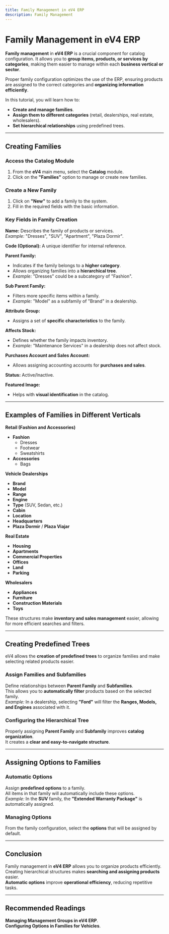 ```yaml
---
title: Family Management in eV4 ERP
description: Family Management
---
```


# **Family Management in eV4 ERP**  

**Family management** in **eV4 ERP** is a crucial component for catalog configuration. It allows you to **group items, products, or services by categories**, making them easier to manage within each **business vertical or sector**.  

Proper family configuration optimizes the use of the ERP, ensuring products are assigned to the correct categories and **organizing information efficiently**.  

In this tutorial, you will learn how to:  
- **Create and manage families**.  
- **Assign them to different categories** (retail, dealerships, real estate, wholesalers).  
- **Set hierarchical relationships** using predefined trees.  

---

## **Creating Families**  

### **Access the Catalog Module**  
1. From the **eV4** main menu, select the **Catalog** module.  
2. Click on the **"Families"** option to manage or create new families.  

### **Create a New Family**  
1. Click on **"New"** to add a family to the system.  
2. Fill in the required fields with the basic information.  

### **Key Fields in Family Creation**  

**Name:** Describes the family of products or services.  
   *Example:* "Dresses", "SUV", "Apartment", "Plaza Dormir".  

**Code (Optional):** A unique identifier for internal reference.  

**Parent Family:**  
   - Indicates if the family belongs to a **higher category**.  
   - Allows organizing families into a **hierarchical tree**.  
   - *Example:* "Dresses" could be a subcategory of "Fashion".  

**Sub Parent Family:**  
   - Filters more specific items within a family.  
   - *Example:* "Model" as a subfamily of "Brand" in a dealership.  

**Attribute Group:**  
   - Assigns a set of **specific characteristics** to the family.  

**Affects Stock:**  
   - Defines whether the family impacts inventory.  
   - *Example:* "Maintenance Services" in a dealership does not affect stock.  

**Purchases Account and Sales Account:**  
   - Allows assigning accounting accounts for **purchases and sales**.  

**Status:** Active/Inactive.  

**Featured Image:**  
   - Helps with **visual identification** in the catalog.  

---

## **Examples of Families in Different Verticals**  

**Retail (Fashion and Accessories)**  
- **Fashion**  
  - Dresses  
  - Footwear  
  - Sweatshirts  
- **Accessories**  
  - Bags  

**Vehicle Dealerships**  
- **Brand**  
- **Model**  
- **Range**  
- **Engine**  
- **Type** (SUV, Sedan, etc.)  
- **Cabin**  
- **Location**  
- **Headquarters**  
- **Plaza Dormir** / **Plaza Viajar**  

**Real Estate**  
- **Housing**  
- **Apartments**  
- **Commercial Properties**  
- **Offices**  
- **Land**  
- **Parking**  

**Wholesalers**  
- **Appliances**  
- **Furniture**  
- **Construction Materials**  
- **Toys**  

These structures make **inventory and sales management** easier, allowing for more efficient searches and filters.  

---

## **Creating Predefined Trees**  

eV4 allows the **creation of predefined trees** to organize families and make selecting related products easier.  

### **Assign Families and Subfamilies**  
Define relationships between **Parent Family** and **Subfamilies**.  
This allows you to **automatically filter** products based on the selected family.  
*Example:* In a dealership, selecting **"Ford"** will filter the **Ranges, Models, and Engines** associated with it.  

### **Configuring the Hierarchical Tree**  
Properly assigning **Parent Family** and **Subfamily** improves **catalog organization**.  
It creates a **clear and easy-to-navigate structure**.  

---

## **Assigning Options to Families**  

### **Automatic Options**  
Assign **predefined options** to a family.  
All items in that family will automatically include these options.  
*Example:* In the **SUV** family, the **"Extended Warranty Package"** is automatically assigned.  

### **Managing Options**  
From the family configuration, select the **options** that will be assigned by default.  

---

## **Conclusion**  

Family management in **eV4 ERP** allows you to organize products efficiently.  
Creating hierarchical structures makes **searching and assigning products** easier.  
**Automatic options** improve **operational efficiency**, reducing repetitive tasks.  

---

## **Recommended Readings**  

**Managing Management Groups in eV4 ERP**.  
**Configuring Options in Families for Vehicles**.  
